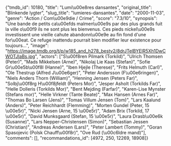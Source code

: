 {"tmdb_id": 10180, "title": "Lumi\u00e8res dansantes", "original_title": "Blinkende lygter", "slug_title": "lumieres-dansantes", "date": "2000-11-03", "genre": "Action / Com\u00e9die / Crime", "score": "7.3/10", "synopsis": "Une bande de petits ca\u00efds malmen\u00e9s par des plus grands fuit la ville o\u00f9 ils ne sont plus les bienvenus. Ces pieds nickel\u00e9s investissent une vieille cahute abandonn\u00e9e au fin fond d'une for\u00eat. Ce refuge inattendu pourrait bien modifier leur existence pour toujours...", "image": "https://image.tmdb.org/t/p/w185_and_h278_bestv2/8drJTelBYElR5Xh1DwCWOTJIaBs.jpg", "actors": ["S\u00f8ren Pilmark (Torkild)", "Ulrich Thomsen (Peter)", "Mads Mikkelsen (Arne)", "Nikolaj Lie Kaas (Stefan)", "Sofie Gr\u00e5b\u00f8l (Hanne)", "Iben Hjejle (Therese)", "Frits Helmuth (Carl)", "Ole Thestrup (Alfred J\u00e6ger)", "Peter Andersson (F\u00e6ringen)", "Niels Anders Thorn (William)", "Henning Jensen (Peters Far)", "Solbj\u00f8rg H\u00f8jfeldt (Peters Mor)", "Jesper Asholt (Torkilds Far)", "Helle Dolleris (Torkilds Mor)", "Bent Mejding (Farfar)", "Karen-Lise Mynster (Stefans mor)", "Helle Virkner (Tante Beate)", "Max Hansen (Arnes Far)", "Thomas Bo Larsen (Jens)", "Tomas Villum Jensen (Tom)", "Lars Kaalund (Anders)", "Peter Reichhardt (Flemming)", "Morten Gundel (Peter, 15 \u00e5r)", "Nicki Jensen (Arne, 15 \u00e5r)", "Adam Brix (Torkild, 17 \u00e5r)", "David Munksgaard (Stefan, 15 \u00e5r)", "Laura Drasb\u00e6k (Susanne)", "Lars Nepper-Christensen (Simon)", "Sebastian Jessen (Christian)", "Andreas Andersen (Lars)", "Peter Lambert (Tommy)", "Goran Spasojevic (Polsk Chauff\u00f8r)", "Ove Rud (\u00c6ldre mand)"], "comments": [], "recommandations_id": [4972, 250, 12269, 18908]}
